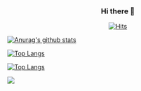 <div align=center>
  
### Hi there 👋

[![Hits](https://hits.seeyoufarm.com/api/count/incr/badge.svg?url=https%3A%2F%2Fgithub.com%2Feeunha&count_bg=%2379C83D&title_bg=%23555555&icon=&icon_color=%23E7E7E7&title=hits&edge_flat=false)](https://github.com/eeunha)

</div>

<!--
**eeunha/eeunha** is a ✨ _special_ ✨ repository because its `README.md` (this file) appears on your GitHub profile.

Here are some ideas to get you started:

- 🔭 I’m currently working on ...
- 🌱 I’m currently learning ...
- 👯 I’m looking to collaborate on ...
- 🤔 I’m looking for help with ...
- 💬 Ask me about ...
- 📫 How to reach me: ...
- 😄 Pronouns: ...
- ⚡ Fun fact: ...
-->

[![Anurag's github stats](https://github-readme-stats.vercel.app/api?username=eeunha)](https://github.com/anuraghazra/github-readme-stats)

[![Top Langs](https://github-readme-stats.vercel.app/api/top-langs/?username=eeunha&layout=compact)](https://github.com/eeunha/github-readme-stats)

[![Top Langs](https://github-readme-stats.vercel.app/api/top-langs/?username=eeunha)](https://github.com/eeunha/github-readme-stats)

<div>
<img src="https://img.shields.io/badge/velog-20C997?style=for-the-badge&logo=velog&logoColor=white">
  
</div>

